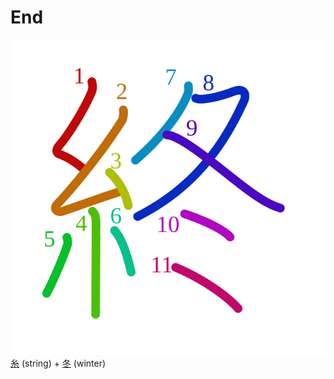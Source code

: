 # End
![7d42](Kanji/kanji-colorize/7d42.svg)
[糸](Kanji/kanji-dict/糸.md) (string) + [冬](Vocabulary/冬.md) (winter) 